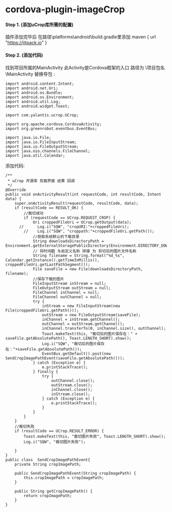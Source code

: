 # cordova-plugin-imageCrop
#### Step 1.  (添加uCrop库所需的配置)
插件添加完毕后 在路径\platforms\android\build.gradle里添加
maven { url "https://jitpack.io" }
#### Step 2.  (添加代码)
找到项目所属的MainActivity 此Activity是Cordova框架的入口
路径为 \项目包名\MainActivity
替换导包 :
```
import android.content.Intent;
import android.net.Uri;
import android.os.Bundle;
import android.os.Environment;
import android.util.Log;
import android.widget.Toast;

import com.yalantis.ucrop.UCrop;

import org.apache.cordova.CordovaActivity;
import org.greenrobot.eventbus.EventBus;

import java.io.File;
import java.io.FileInputStream;
import java.io.FileOutputStream;
import java.nio.channels.FileChannel;
import java.util.Calendar;

```
添加代码:

    /**
     * uCrop 开源库 剪裁界面 结果 回调
     */
    @Override
    public void onActivityResult(int requestCode, int resultCode, Intent data) {
        super.onActivityResult(requestCode, resultCode, data);
        if (resultCode == RESULT_OK) {
            //裁切成功
            if (requestCode == UCrop.REQUEST_CROP) {
                Uri croppedFileUri = UCrop.getOutput(data);
          //      Log.i("SQW", "cropURI:"+croppedFileUri);
            //    Log.i("SQW", "croppath:"+croppedFileUri.getPath());
                //获取系统默认的下载目录
                String downloadsDirectoryPath = Environment.getExternalStoragePublicDirectory(Environment.DIRECTORY_DOWNLOADS).getAbsolutePath();
                // 将时间戳 与自定义名称 拼接 为 剪切后的图片文件名称
                String filename = String.format("%d_%s", Calendar.getInstance().getTimeInMillis(), croppedFileUri.getLastPathSegment());
                File saveFile = new File(downloadsDirectoryPath, filename);
                //保存下载的图片
                FileInputStream inStream = null;
                FileOutputStream outStream = null;
                FileChannel inChannel = null;
                FileChannel outChannel = null;
                try {
                    inStream = new FileInputStream(new File(croppedFileUri.getPath()));
                    outStream = new FileOutputStream(saveFile);
                    inChannel = inStream.getChannel();
                    outChannel = outStream.getChannel();
                    inChannel.transferTo(0, inChannel.size(), outChannel);
                    Toast.makeText(this, "裁切后的图片保存在：" + saveFile.getAbsolutePath(), Toast.LENGTH_SHORT).show();
                    Log.i("SQW", "裁切后的图片保存在："+saveFile.getAbsolutePath());
                    EventBus.getDefault().post(new SendCropImagePathEvent(saveFile.getAbsolutePath()));
                } catch (Exception e) {
                    e.printStackTrace();
                } finally {
                    try {
                        outChannel.close();
                        outStream.close();
                        inChannel.close();
                        inStream.close();
                    } catch (Exception e) {
                        e.printStackTrace();
                    }
                }
            }
        }
        //裁切失败
        if (resultCode == UCrop.RESULT_ERROR) {
            Toast.makeText(this, "裁切图片失败", Toast.LENGTH_SHORT).show();
            Log.i("SQW", "裁切图片失败");
       
        }
    }
    public class  SendCropImagePathEvent{
        private String cropImagePath;

        public SendCropImagePathEvent(String cropImagePath) {
            this.cropImagePath = cropImagePath;
        }

        public String getCropImagePath() {
            return cropImagePath;
        }
    }

